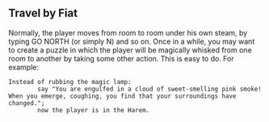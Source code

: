 ## Travel by Fiat

Normally, the player moves from room to room under his own steam, by typing GO NORTH (or simply N) and so on. Once in a while, you may want to create a puzzle in which the player will be magically whisked from one room to another by taking some other action. This is easy to do. For example:

```inform7
Instead of rubbing the magic lamp:
        say "You are engulfed in a cloud of sweet-smelling pink smoke! When you emerge, coughing, you find that your surroundings have changed.";
        now the player is in the Harem.
```
